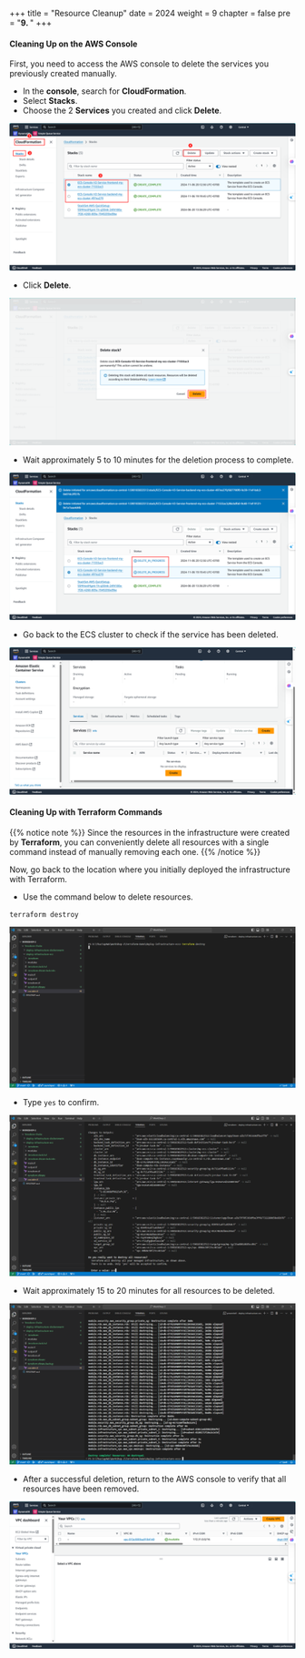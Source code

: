 +++
title = "Resource Cleanup"
date = 2024
weight = 9
chapter = false
pre = "<b>9. </b>"
+++

#### Cleaning Up on the AWS Console

First, you need to access the AWS console to delete the services you previously created manually.

- In the **console**, search for **CloudFormation**.
- Select **Stacks**.
- Choose the 2 **Services** you created and click **Delete**.

![image](/images/9-clear/9.1.png)

- Click **Delete**.

![image](/images/9-clear/9.2.png)

- Wait approximately 5 to 10 minutes for the deletion process to complete.

![image](/images/9-clear/9.3.png)

- Go back to the ECS cluster to check if the service has been deleted.

![image](/images/9-clear/9.4.png)

#### Cleaning Up with Terraform Commands

{{% notice note %}}
Since the resources in the infrastructure were created by **Terraform**, you can conveniently delete all resources with a single command instead of manually removing each one.
{{% /notice %}}

Now, go back to the location where you initially deployed the infrastructure with Terraform.

- Use the command below to delete resources.

```
terraform destroy
```


![image](/images/9-clear/9.5.png)

- Type `yes` to confirm.

![image](/images/9-clear/9.6.png)

- Wait approximately 15 to 20 minutes for all resources to be deleted.

![image](/images/9-clear/9.7.png)

- After a successful deletion, return to the AWS console to verify that all resources have been removed.

![image](/images/9-clear/9.8.png)
